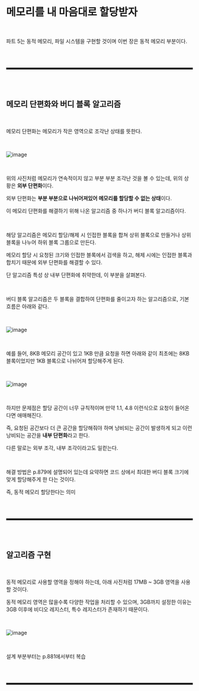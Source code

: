 # 메모리를 내 마음대로 할당받자

<br>

파트 5는 동적 메모리, 파일 시스템을 구현할 것이며 이번 장은 동적 메모리 부분이다.

<br><br>
<hr style="border: 2px solid;">
<br><br>

## 메모리 단편화와 버디 블록 알고리즘

<br>

메모리 단편화는 메모리가 작은 영역으로 조각난 상태를 뜻한다.

<br>

![image](https://user-images.githubusercontent.com/52172169/203921674-9afda3c2-a95e-4a73-b824-3c4b2df89bbd.png)

<br>

위의 사진처럼 메모리가 연속적이지 않고 부분 부분 조각난 것을 볼 수 있는데, 위의 상황은 **외부 단편화**이다.

외부 단편화는 **부분 부분으로 나뉘어져있어 메모리를 할당할 수 없는 상태**이다.

이 메모리 단편화를 해결하기 위해 나온 알고리즘 중 하나가 버디 블록 알고리즘이다.

<br>

해당 알고리즘은 메모리 할당/해제 시 인접한 블록을 합쳐 상위 블록으로 만들거나 상위 블록을 나누어 하위 블록 그룹으로 만든다.

메모리 할당 시 요청된 크기와 인접한 블록에서 검색을 하고, 해제 시에는 인접한 블록과 합치기 때문에 외부 단편화를 해결할 수 있다.

단 알고리즘 특성 상 내부 단편화에 취약한데, 이 부분을 살펴본다.

<br>

버디 블록 알고리즘은 두 블록을 결합하여 단편화를 줄이고자 하는 알고리즘으로, 기본 흐름은 아래와 같다.

<br>

![image](https://user-images.githubusercontent.com/52172169/203922379-df6ff1bf-ab0f-4db2-9c5e-48f1f297b71b.png)

<br>

예를 들어, 8KB 메모리 공간이 있고 1KB 만큼 요청을 하면 아래와 같이 최초에는 8KB 블록이었지만 1KB 블록으로 나뉘어져 할당해주게 된다.

<br>

![image](https://user-images.githubusercontent.com/52172169/203923037-df527cd6-37ba-4a07-9e57-12f9455f26c8.png)

<br>

하지만 문제점은 할당 공간이 너무 규칙적이며 만약 1.1, 4.8 이런식으로 요청이 들어온다면 애매해진다.

즉, 요청된 공간보다 더 큰 공간을 할당해줘야 하며 낭비되는 공간이 발생하게 되고 이런 낭비되는 공간을 **내부 단편화**라고 한다.

다른 말로는 외부 조각, 내부 조각이라고도 일컫는다.

<br>

해결 방법은 p.879에 설명되어 있는데 요약하면 코드 상에서 최대한 버디 블록 크기에 맞게 할당해주게 한 다는 것이다.

즉, 동적 메모리 할당한다는 의미

<br><br>
<hr style="border: 2px solid;">
<br><br>

## 알고리즘 구현

<br>

동적 메모리로 사용할 영역을 정해야 하는데, 아래 사진처럼 17MB ~ 3GB 영역을 사용할 것이다.

동적 메모리 영역은 많을수록 다양한 작업을 처리할 수 있으며, 3GB까지 설정한 이유는 3GB 이후에 비디오 레지스터, 특수 레지스터가 존재하기 때문이다.

<br>

![image](https://user-images.githubusercontent.com/52172169/203925763-777b8a27-f8d3-4207-95ec-067c79056866.png)

<br>

설계 부분부터는 p.881에서부터 복습

<br><br>
<hr style="border: 2px solid;">
<br><br>
